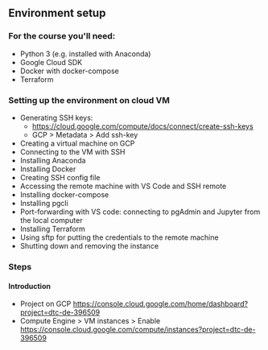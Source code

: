 ## Environment setup

### For the course you'll need:
* Python 3 (e.g. installed with Anaconda)
* Google Cloud SDK
* Docker with docker-compose
* Terraform


### Setting up the environment on cloud VM
* Generating SSH keys:
  * https://cloud.google.com/compute/docs/connect/create-ssh-keys
  * GCP > Metadata > Add ssh-key
* Creating a virtual machine on GCP
* Connecting to the VM with SSH
* Installing Anaconda
* Installing Docker
* Creating SSH config file
* Accessing the remote machine with VS Code and SSH remote
* Installing docker-compose
* Installing pgcli
* Port-forwarding with VS code: connecting to pgAdmin and Jupyter from the local computer
* Installing Terraform
* Using sftp for putting the credentials to the remote machine
* Shutting down and removing the instance


### Steps
#### Introduction
* Project on GCP
  https://console.cloud.google.com/home/dashboard?project=dtc-de-396509
* Compute Engine > VM instances > Enable
  https://console.cloud.google.com/compute/instances?project=dtc-de-396509
  
